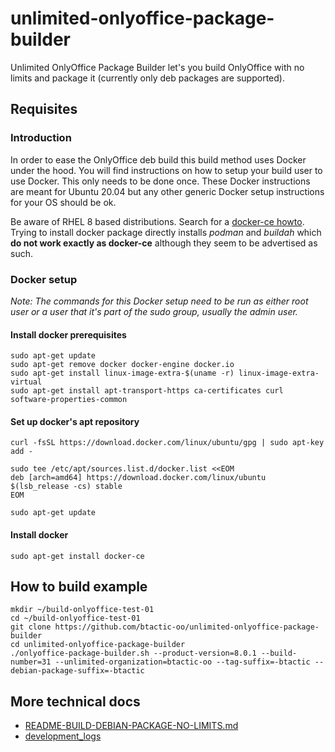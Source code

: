 # unlimited-onlyoffice-package-builder

Unlimited OnlyOffice Package Builder let's you build OnlyOffice with no limits and package it (currently only deb packages are supported).

## Requisites

### Introduction

In order to ease the OnlyOffice deb build this build method uses Docker under the hood. You will find instructions on how to setup your build user to use Docker. This only needs to be done once. These Docker instructions are meant for Ubuntu 20.04 but any other generic Docker setup instructions for your OS should be ok.

Be aware of RHEL 8 based distributions. Search for a [docker-ce howto](https://computingforgeeks.com/install-docker-and-docker-compose-on-rhel-8-centos-8/). Trying to install docker package directly installs *podman* and *buildah* which **do not work exactly as docker-ce** although they seem to be advertised as such.

### Docker setup

*Note: The commands for this Docker setup need to be run as either root user or a user that it's part of the sudo group, usually the admin user.*

#### Install docker prerequisites

```
sudo apt-get update
sudo apt-get remove docker docker-engine docker.io
sudo apt-get install linux-image-extra-$(uname -r) linux-image-extra-virtual
sudo apt-get install apt-transport-https ca-certificates curl software-properties-common
```
#### Set up docker's apt repository

```
curl -fsSL https://download.docker.com/linux/ubuntu/gpg | sudo apt-key add -

sudo tee /etc/apt/sources.list.d/docker.list <<EOM
deb [arch=amd64] https://download.docker.com/linux/ubuntu $(lsb_release -cs) stable
EOM

sudo apt-get update
```

#### Install docker

```
sudo apt-get install docker-ce
```

## How to build example

```
mkdir ~/build-onlyoffice-test-01
cd ~/build-onlyoffice-test-01
git clone https://github.com/btactic-oo/unlimited-onlyoffice-package-builder
cd unlimited-onlyoffice-package-builder
./onlyoffice-package-builder.sh --product-version=8.0.1 --build-number=31 --unlimited-organization=btactic-oo --tag-suffix=-btactic --debian-package-suffix=-btactic
```

## More technical docs

- [README-BUILD-DEBIAN-PACKAGE-NO-LIMITS.md](README-BUILD-DEBIAN-PACKAGE-NO-LIMITS.md)
- [development_logs](development_logs/)
